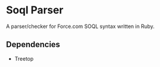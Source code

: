 Soql Parser
===========

A parser/checker for Force.com SOQL syntax written in Ruby.

Dependencies
------------

 * Treetop
